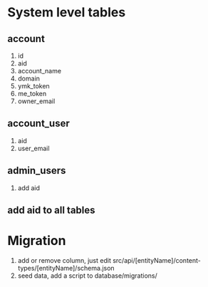 # System level tables
## account
   1. id
   2. aid
   3. account_name
   4. domain
   5. ymk_token
   6. me_token
   7. owner_email
   
## account_user
   1. aid
   2. user_email

## admin_users
   1. add aid

## add aid to all tables

# Migration
1. add or remove column, just edit src/api/[entityName]/content-types/[entityName]/schema.json
2. seed data, add a script to database/migrations/
